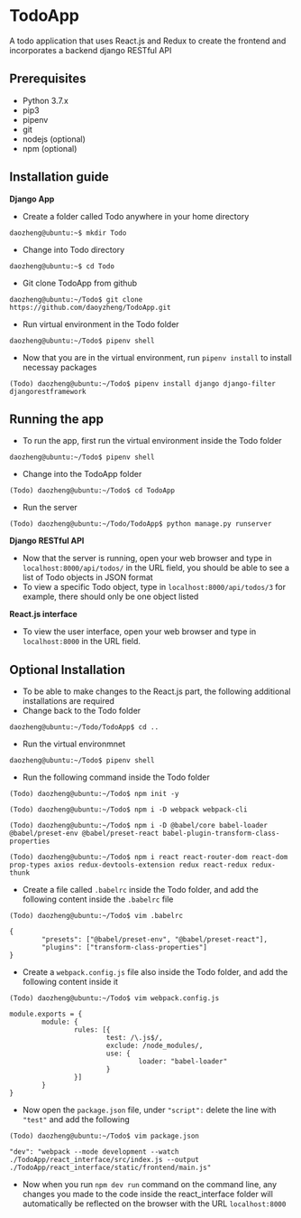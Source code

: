 # TodoApp
A todo application that uses React.js and Redux to create the frontend and incorporates a backend django RESTful API

## Prerequisites
- Python 3.7.x
- pip3
- pipenv
- git
- nodejs (optional)
- npm (optional)

## Installation guide
**Django App**
- Create a folder called Todo anywhere in your home directory
```console
daozheng@ubuntu:~$ mkdir Todo
```
- Change into Todo directory
```console
daozheng@ubuntu:~$ cd Todo
```
- Git clone TodoApp from github
```console
daozheng@ubuntu:~/Todo$ git clone https://github.com/daoyzheng/TodoApp.git
```
- Run virtual environment in the Todo folder
```console
daozheng@ubuntu:~/Todo$ pipenv shell
```
- Now that you are in the virtual environment, run `pipenv install` to install necessay packages
```console
(Todo) daozheng@ubuntu:~/Todo$ pipenv install django django-filter djangorestframework
```

## Running the app
- To run the app, first run the virtual environment inside the Todo folder
```console
daozheng@ubuntu:~/Todo$ pipenv shell
```
- Change into the TodoApp folder
```console
(Todo) daozheng@ubuntu:~/Todo$ cd TodoApp
```
- Run the server
```console
(Todo) daozheng@ubuntu:~/Todo/TodoApp$ python manage.py runserver
```
**Django RESTful API**
- Now that the server is running, open your web browser and type in `localhost:8000/api/todos/` in the URL field, you should be able to see a list of Todo objects in JSON format
- To view a specific Todo object, type in `localhost:8000/api/todos/3` for example, there should only be one object listed

**React.js interface**
- To view the user interface, open your web  browser and type in `localhost:8000` in the URL field.

## Optional Installation
- To be able to make changes to the React.js part, the following additional installations are required
- Change back to the Todo folder
```console
daozheng@ubuntu:~/Todo/TodoApp$ cd ..
```
- Run the virtual environmnet
```console
daozheng@ubuntu:~/Todo$ pipenv shell
```
- Run the following command inside the Todo folder
```console
(Todo) daozheng@ubuntu:~/Todo$ npm init -y
```
```console
(Todo) daozheng@ubuntu:~/Todo$ npm i -D webpack webpack-cli
```
```console
(Todo) daozheng@ubuntu:~/Todo$ npm i -D @babel/core babel-loader @babel/preset-env @babel/preset-react babel-plugin-transform-class-properties
```
```console
(Todo) daozheng@ubuntu:~/Todo$ npm i react react-router-dom react-dom prop-types axios redux-devtools-extension redux react-redux redux-thunk
```

- Create a file called `.babelrc` inside the Todo folder, and add the following content inside the `.babelrc` file
```console
(Todo) daozheng@ubuntu:~/Todo$ vim .babelrc
```
```
{
        "presets": ["@babel/preset-env", "@babel/preset-react"],
        "plugins": ["transform-class-properties"]
}
```
- Create a `webpack.config.js` file also inside the Todo folder, and add the following content inside it
```console
(Todo) daozheng@ubuntu:~/Todo$ vim webpack.config.js
```
```
module.exports = {
        module: {
                rules: [{
                        test: /\.js$/,
                        exclude: /node_modules/,
                        use: {
                                loader: "babel-loader"
                        }
                }]
        }
}
```
- Now open the `package.json` file, under `"script":` delete the line with `"test"` and add the following
```console
(Todo) daozheng@ubuntu:~/Todo$ vim package.json
```
```
"dev": "webpack --mode development --watch ./TodoApp/react_interface/src/index.js --output ./TodoApp/react_interface/static/frontend/main.js"
```
- Now when you run `npm dev run` command on the command line, any changes you made to the code inside the react_interface folder will automatically be reflected on the browser with the URL `localhost:8000`

        





